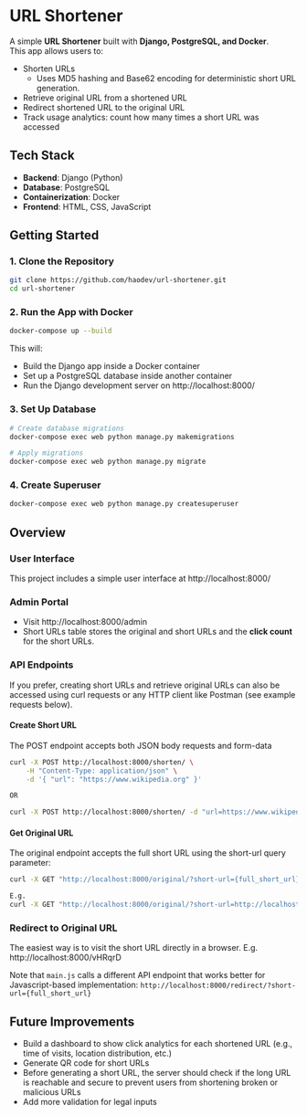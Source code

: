 # URL Shortener

A simple **URL Shortener** built with **Django, PostgreSQL, and Docker**.  
This app allows users to:
- Shorten URLs
  - Uses MD5 hashing and Base62 encoding for deterministic short URL generation.
- Retrieve original URL from a shortened URL
- Redirect shortened URL to the original URL
- Track usage analytics: count how many times a short URL was accessed

## Tech Stack
- **Backend**: Django (Python)
- **Database**: PostgreSQL
- **Containerization**: Docker
- **Frontend**: HTML, CSS, JavaScript

## Getting Started

### 1. Clone the Repository  
```sh
git clone https://github.com/haodev/url-shortener.git
cd url-shortener
```

###  2. Run the App with Docker
```sh
docker-compose up --build
```
This will:
- Build the Django app inside a Docker container
- Set up a PostgreSQL database inside another container
- Run the Django development server on http://localhost:8000/

### 3. Set Up Database
```sh
# Create database migrations
docker-compose exec web python manage.py makemigrations

# Apply migrations
docker-compose exec web python manage.py migrate
```

### 4. Create Superuser
```sh
docker-compose exec web python manage.py createsuperuser
```

## Overview

### User Interface
This project includes a simple user interface at http://localhost:8000/

### Admin Portal
- Visit http://localhost:8000/admin
- Short URLs table stores the original and short URLs and the **click count** for the short URLs.

### API Endpoints
If you prefer, creating short URLs and retrieve original URLs can also be accessed using curl requests or any HTTP client like Postman (see example requests below).

#### Create Short URL
The POST endpoint accepts both JSON body requests and form-data
```sh
curl -X POST http://localhost:8000/shorten/ \
    -H "Content-Type: application/json" \
    -d '{ "url": "https://www.wikipedia.org" }'

OR

curl -X POST http://localhost:8000/shorten/ -d "url=https://www.wikipedia.org"
```

#### Get Original URL
The original endpoint accepts the full short URL using the short-url query parameter:
```sh
curl -X GET "http://localhost:8000/original/?short-url={full_short_url}"

E.g.
curl -X GET "http://localhost:8000/original/?short-url=http://localhost:8000/vHRqrD"
```

### Redirect to Original URL
The easiest way is to visit the short URL directly in a browser. E.g. http://localhost:8000/vHRqrD

Note that `main.js` calls a different API endpoint that works better for Javascript-based implementation:
```http://localhost:8000/redirect/?short-url={full_short_url}```


## Future Improvements
- Build a dashboard to show click analytics for each shortened URL (e.g., time of visits, location distribution, etc.)
- Generate QR code for short URLs
- Before generating a short URL, the server should check if the long URL is reachable and secure to prevent users from shortening broken or malicious URLs
- Add more validation for legal inputs
